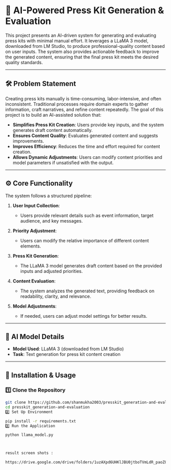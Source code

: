 # 📰 AI-Powered Press Kit Generation & Evaluation  

This project presents an AI-driven system for generating and evaluating press kits with minimal manual effort. It leverages a LLaMA 3 model, downloaded from LM Studio, to produce professional-quality content based on user inputs. The system also provides actionable feedback to improve the generated content, ensuring that the final press kit meets the desired quality standards.  

---

## 🛠️ Problem Statement  

Creating press kits manually is time-consuming, labor-intensive, and often inconsistent. Traditional processes require domain experts to gather information, craft narratives, and refine content repeatedly. The goal of this project is to build an AI-assisted solution that:  

- **Simplifies Press Kit Creation**: Users provide key inputs, and the system generates draft content automatically.  
- **Ensures Content Quality**: Evaluates generated content and suggests improvements.  
- **Improves Efficiency**: Reduces the time and effort required for content creation.  
- **Allows Dynamic Adjustments**: Users can modify content priorities and model parameters if unsatisfied with the output.  

---

## ⚙️ Core Functionality  

The system follows a structured pipeline:  

1. **User Input Collection**:  
   - Users provide relevant details such as event information, target audience, and key messages.  

2. **Priority Adjustment**:  
   - Users can modify the relative importance of different content elements.  

3. **Press Kit Generation**:  
   - The LLaMA 3 model generates draft content based on the provided inputs and adjusted priorities.  

4. **Content Evaluation**:  
   - The system analyzes the generated text, providing feedback on readability, clarity, and relevance.  

5. **Model Adjustments**:  
   - If needed, users can adjust model settings for better results.  

---

## 🧠 AI Model Details  

- **Model Used**: LLaMA 3 (downloaded from LM Studio)  
- **Task**: Text generation for press kit content creation  
  

---


## 🚀 Installation & Usage  

### 1️⃣ Clone the Repository  
```bash
git clone https://github.com/shanmukha2003/presskit_generation-and-evaluation.git  
cd presskit_generation-and-evaluation  
2️⃣ Set Up Environment

pip install -r requirements.txt  
3️⃣ Run the Application

python llama_model.py



result screen shots :

https://drive.google.com/drive/folders/1uzAXpd6UHKlJBU0jtboTVmLdR_paoZ8O?usp=sharing

